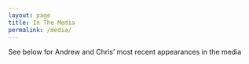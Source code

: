```yaml
---
layout: page
title: In The Media
permalink: /media/
---
```


See below for Andrew and Chris’ most recent appearances in the media